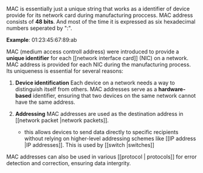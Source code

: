 MAC is essentially just a unique string that works as a identifier of device provide for its network card during manufacturing proccess. MAC address consists of **48 bits**.
And most of the time it is expressed as six hexadecimal numbers seperated by ":".

**Example**: 01:23:45:67:89:ab

MAC (medium access controll address) were introduced to provide a **unique identifier** for each [[network interface card]] (NIC) on a network. MAC address is provided for each NIC during the manufacturing process. Its uniqueness is essential for several reasons:
1. **Device identification**
	Each device on a network needs a way to distinguish itself from others. MAC addresses serve as a **hardware-based** identifier, ensuring that two devices on the same network cannot have the same address.

2. **Addressing**
	MAC addresses are used as the destination address in [[network packet |network packets]]. 
	- this allows devices to send data directly to specific recipients without relying on higher-level addressing schemes like [[IP address |IP addresses]]. This is used by [[switch |switches]]

MAC addresses can also be used in various [[protocol | protocols]] for error detection and correction, ensuring data intergrity.